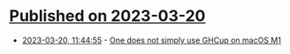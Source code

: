 # [Published on 2023-03-20](index.md)

* [2023-03-20, 11:44:55](https://lobste.rs/s/cbl1yc/one_does_not_simply_use_ghcup_on_macos_m1) - [One does not simply use GHCup on macOS M1](https://robertwpearce.com/one-does-not-simply-use-ghcup-on-macos-m1.html)

